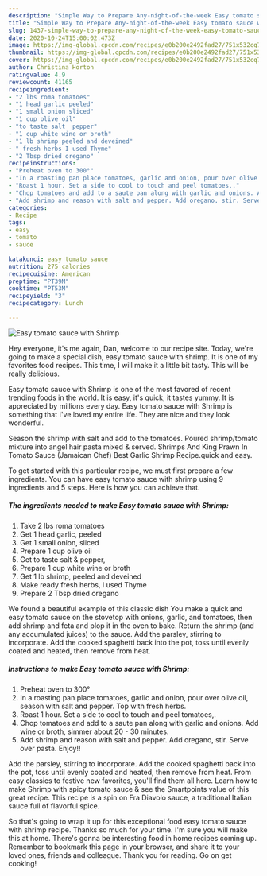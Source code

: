 ```yaml
---
description: "Simple Way to Prepare Any-night-of-the-week Easy tomato sauce with Shrimp"
title: "Simple Way to Prepare Any-night-of-the-week Easy tomato sauce with Shrimp"
slug: 1437-simple-way-to-prepare-any-night-of-the-week-easy-tomato-sauce-with-shrimp
date: 2020-10-24T15:00:02.473Z
image: https://img-global.cpcdn.com/recipes/e0b200e2492fad27/751x532cq70/easy-tomato-sauce-with-shrimp-recipe-main-photo.jpg
thumbnail: https://img-global.cpcdn.com/recipes/e0b200e2492fad27/751x532cq70/easy-tomato-sauce-with-shrimp-recipe-main-photo.jpg
cover: https://img-global.cpcdn.com/recipes/e0b200e2492fad27/751x532cq70/easy-tomato-sauce-with-shrimp-recipe-main-photo.jpg
author: Christina Horton
ratingvalue: 4.9
reviewcount: 41165
recipeingredient:
- "2 lbs roma tomatoes"
- "1 head garlic peeled"
- "1 small onion sliced"
- "1 cup olive oil"
- "to taste salt  pepper"
- "1 cup white wine or broth"
- "1 lb shrimp peeled and deveined"
- " fresh herbs I used Thyme"
- "2 Tbsp dried oregano"
recipeinstructions:
- "Preheat oven to 300°"
- "In a roasting pan place tomatoes, garlic and onion, pour over olive oil, season with salt and pepper. Top with fresh herbs."
- "Roast 1 hour. Set a side to cool to touch and peel tomatoes,."
- "Chop tomatoes and add to a saute pan along with garlic and onions. Add wine or broth, simmer about 20 - 30 minutes."
- "Add shrimp and reason with salt and pepper. Add oregano, stir. Serve over pasta. Enjoy!!"
categories:
- Recipe
tags:
- easy
- tomato
- sauce

katakunci: easy tomato sauce 
nutrition: 275 calories
recipecuisine: American
preptime: "PT39M"
cooktime: "PT53M"
recipeyield: "3"
recipecategory: Lunch

---
```



![Easy tomato sauce with Shrimp](https://img-global.cpcdn.com/recipes/e0b200e2492fad27/751x532cq70/easy-tomato-sauce-with-shrimp-recipe-main-photo.jpg)

Hey everyone, it's me again, Dan, welcome to our recipe site. Today, we're going to make a special dish, easy tomato sauce with shrimp. It is one of my favorites food recipes. This time, I will make it a little bit tasty. This will be really delicious.

Easy tomato sauce with Shrimp is one of the most favored of recent trending foods in the world. It is easy, it's quick, it tastes yummy. It is appreciated by millions every day. Easy tomato sauce with Shrimp is something that I've loved my entire life. They are nice and they look wonderful.

Season the shrimp with salt and add to the tomatoes. Poured shrimp/tomato mixture into angel hair pasta mixed &amp; served. Shrimps And King Prawn In Tomato Sauce (Jamaican Chef) Best Garlic Shrimp Recipe.quick and easy.


To get started with this particular recipe, we must first prepare a few ingredients. You can have easy tomato sauce with shrimp using 9 ingredients and 5 steps. Here is how you can achieve that.

<!--inarticleads1-->

##### The ingredients needed to make Easy tomato sauce with Shrimp:

1. Take 2 lbs roma tomatoes
1. Get 1 head garlic, peeled
1. Get 1 small onion, sliced
1. Prepare 1 cup olive oil
1. Get to taste salt &amp; pepper,
1. Prepare 1 cup white wine or broth
1. Get 1 lb shrimp, peeled and deveined
1. Make ready  fresh herbs, I used Thyme
1. Prepare 2 Tbsp dried oregano


We found a beautiful example of this classic dish You make a quick and easy tomato sauce on the stovetop with onions, garlic, and tomatoes, then add shrimp and feta and plop it in the oven to bake. Return the shrimp (and any accumulated juices) to the sauce. Add the parsley, stirring to incorporate. Add the cooked spaghetti back into the pot, toss until evenly coated and heated, then remove from heat. 

<!--inarticleads2-->

##### Instructions to make Easy tomato sauce with Shrimp:

1. Preheat oven to 300°
1. In a roasting pan place tomatoes, garlic and onion, pour over olive oil, season with salt and pepper. Top with fresh herbs.
1. Roast 1 hour. Set a side to cool to touch and peel tomatoes,.
1. Chop tomatoes and add to a saute pan along with garlic and onions. Add wine or broth, simmer about 20 - 30 minutes.
1. Add shrimp and reason with salt and pepper. Add oregano, stir. Serve over pasta. Enjoy!!


Add the parsley, stirring to incorporate. Add the cooked spaghetti back into the pot, toss until evenly coated and heated, then remove from heat. From easy classics to festive new favorites, you&#39;ll find them all here. Learn how to make Shrimp with spicy tomato sauce &amp; see the Smartpoints value of this great recipe. This recipe is a spin on Fra Diavolo sauce, a traditional Italian sauce full of flavorful spice. 

So that's going to wrap it up for this exceptional food easy tomato sauce with shrimp recipe. Thanks so much for your time. I'm sure you will make this at home. There's gonna be interesting food in home recipes coming up. Remember to bookmark this page in your browser, and share it to your loved ones, friends and colleague. Thank you for reading. Go on get cooking!
